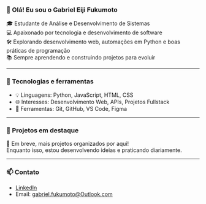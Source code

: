 ### 👋 Olá! Eu sou o Gabriel Eiji Fukumoto

🎓 Estudante de Análise e Desenvolvimento de Sistemas  
💻 Apaixonado por tecnologia e desenvolvimento de software  
🛠️ Explorando desenvolvimento web, automações em Python e boas práticas de programação  
📚 Sempre aprendendo e construindo projetos para evoluir

---

### 🚀 Tecnologias e ferramentas

- 💡 Linguagens: Python, JavaScript, HTML, CSS
- 🌐 Interesses: Desenvolvimento Web, APIs, Projetos Fullstack
- 🔧 Ferramentas: Git, GitHub, VS Code, Figma

---

### 📌 Projetos em destaque

📁 Em breve, mais projetos organizados por aqui!  
Enquanto isso, estou desenvolvendo ideias e praticando diariamente.

---

### 📫 Contato

- [LinkedIn](https://www.linkedin.com/in/gabrielfukumoto)  
- Email: gabriel.fukumoto@Outlook.com
